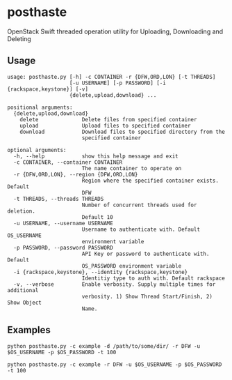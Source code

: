 # posthaste

OpenStack Swift threaded operation utility for Uploading, Downloading and Deleting

## Usage

    usage: posthaste.py [-h] -c CONTAINER -r {DFW,ORD,LON} [-t THREADS]
                        [-u USERNAME] [-p PASSWORD] [-i {rackspace,keystone}] [-v]
                        {delete,upload,download} ...

    positional arguments:
      {delete,upload,download}
        delete              Delete files from specified container
        upload              Upload files to specified container
        download            Download files to specified directory from the
                            specified container

    optional arguments:
      -h, --help            show this help message and exit
      -c CONTAINER, --container CONTAINER
                            The name container to operate on
      -r {DFW,ORD,LON}, --region {DFW,ORD,LON}
                            Region where the specified container exists. Default
                            DFW
      -t THREADS, --threads THREADS
                            Number of concurrent threads used for deletion.
                            Default 10
      -u USERNAME, --username USERNAME
                            Username to authenticate with. Default OS_USERNAME
                            environment variable
      -p PASSWORD, --password PASSWORD
                            API Key or password to authenticate with. Default
                            OS_PASSWORD environment variable
      -i {rackspace,keystone}, --identity {rackspace,keystone}
                            Identitiy type to auth with. Default rackspace
      -v, --verbose         Enable verbosity. Supply multiple times for additional
                            verbosity. 1) Show Thread Start/Finish, 2) Show Object
                            Name.

## Examples

```shell
python posthaste.py -c example -d /path/to/some/dir/ -r DFW -u $OS_USERNAME -p $OS_PASSWORD -t 100
```

```shell
python posthaste.py -c example -r DFW -u $OS_USERNAME -p $OS_PASSWORD -t 100
```
